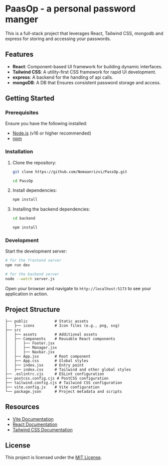 # PaasOp - a personal password manger

This is a full-stack project that leverages React, Tailwind CSS, mongodb and express for storing and accessing your passwords.

## Features

- **React**: Component-based UI framework for building dynamic interfaces.
- **Tailwind CSS**: A utility-first CSS framework for rapid UI development.
- **express**: A backend for the handling of api calls.
- **mongoDB**: A DB that Ensures consistent password storage and access.

## Getting Started

### Prerequisites

Ensure you have the following installed:

- [Node.js](https://nodejs.org/) (v16 or higher recommended)
- [npm](https://www.npmjs.com/)

### Installation

1. Clone the repository:
   ```bash
   git clone https://github.com/Nomaanrizvi/PassOp.git

   cd PassOp

   ```

2. Install dependencies:
   ```bash
   npm install
   ```

1. Installing the backend dependencies:
   ```bash
   cd backend

   npm install
   ```

### Development

Start the development server:
```bash
# for the frontend server
npm run dev

# for the backend server
node --watch server.js
```

Open your browser and navigate to `http://localhost:5173` to see your application in action.


## Project Structure

```plaintext
├── public            # Static assets
│   ├── icons         # Icon files (e.g., png, svg)
├── src
│   ├── assets        # Additional assets
│   ├── Components    # Reusable React components
│   │   ├── Footer.jsx
│   │   ├── Manager.jsx
│   │   ├── Navbar.jsx
│   ├── App.jsx       # Root component
│   ├── App.css       # Global styles
│   ├── index.jsx     # Entry point
│   ├── index.css     # Tailwind and other global styles
├── .eslintrc.cjs     # ESLint configuration
├── postcss.config.cjs # PostCSS configuration
├── tailwind.config.cjs # Tailwind CSS configuration
├── vite.config.js    # Vite configuration
└── package.json      # Project metadata and scripts
```


## Resources

- [Vite Documentation](https://vitejs.dev/)
- [React Documentation](https://reactjs.org/)
- [Tailwind CSS Documentation](https://tailwindcss.com/)

## License

This project is licensed under the [MIT License](./LICENSE).
